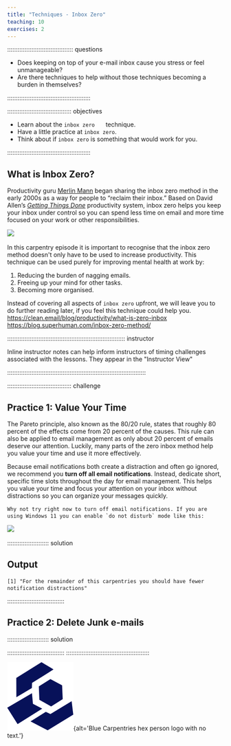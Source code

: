```yaml
---
title: "Techniques - Inbox Zero"
teaching: 10
exercises: 2
---
```


:::::::::::::::::::::::::::::::::::::: questions 

- Does keeping on top of your e-mail inbox cause you stress or feel unmanageable?
- Are there techniques to help without those techniques becoming a burden in themselves?

::::::::::::::::::::::::::::::::::::::::::::::::

::::::::::::::::::::::::::::::::::::: objectives

- Learn about the `inbox zero	` technique.
- Have a little practice at `inbox zero`.
- Think about if `inbox zero` is something that would work for you.

::::::::::::::::::::::::::::::::::::::::::::::::

## What is Inbox Zero?

Productivity guru [Merlin Mann](https://en.wikipedia.org/wiki/Merlin_Mann) began sharing the inbox zero method in the early 2000s as a way for people to “reclaim their inbox.” Based on David Allen’s [*Getting Things Done*](https://gettingthingsdone.com/) productivity system, inbox zero helps you keep your inbox under control so you can spend less time on email and more time focused on your work or other responsibilities.

![](https://lh6.googleusercontent.com/U_MG_N27tRdDZ_gL_-PkfiBJl5QLw0bx6Sy4yjFJYbpOs_3IuNx9sXh67Mt4xe-lc15eCxUYLHZ7jMHP-9jk6-k5goxSKWnMYvlOTjWMV3RGRmirnwEVsIt_uMfAO6pRplUBGkR7qNAPI18wn3ZaQyY)

In this carpentry episode it is important to recognise that the inbox zero method doesn't only have to be used to increase productivity. This technique can be used purely for improving mental health at work by:

 1. Reducing the burden of nagging emails.
 2. Freeing up your mind for other tasks.
 3. Becoming more organised.


Instead of covering all aspects of `inbox zero` upfront, we will leave you to do further reading later, if you feel this technique could help you.  
https://clean.email/blog/productivity/what-is-zero-inbox  
https://blog.superhuman.com/inbox-zero-method/  

:::::::::::::::::::::::::::::::::::::::::::::::::::::::::::::::::::: instructor

Inline instructor notes can help inform instructors of timing challenges
associated with the lessons. They appear in the "Instructor View"

::::::::::::::::::::::::::::::::::::::::::::::::::::::::::::::::::::::::::::::::

::::::::::::::::::::::::::::::::::::: challenge 

## Practice 1: Value Your Time

The Pareto principle, also known as the 80/20 rule, states that roughly 80 percent of the effects come from 20 percent of the causes. This rule can also be applied to email management as only about 20 percent of emails deserve our attention. Luckily, many parts of the zero inbox method help you value your time and use it more effectively.

Because email notifications both create a distraction and often go ignored, we recommend you **turn off all email notifications**. Instead, dedicate short, specific time slots throughout the day for email management. This helps you value your time and focus your attention on your inbox without distractions so you can organize your messages quickly.

```
Why not try right now to turn off email notifications. If you are using Windows 11 you can enable `do not disturb` mode like this:  

```
![](https://winpoin.com/wp-content/uploads/2022/11/Cara-Cepat-Mengaktifkan-Do-Not-Disturb-Mode-di-Windows-11-2-768x392.jpg)

:::::::::::::::::::::::: solution 

## Output
 
```output
[1] "For the remainder of this carpentries you should have fewer notification distractions"
```

:::::::::::::::::::::::::::::::::


## Practice 2: Delete Junk e-mails

:::::::::::::::::::::::: solution 

  

:::::::::::::::::::::::::::::::::
::::::::::::::::::::::::::::::::::::::::::::::::


![You belong in The Carpentries!](https://raw.githubusercontent.com/carpentries/logo/master/Badge_Carpentries.svg){alt='Blue Carpentries hex person logo with no text.'}





